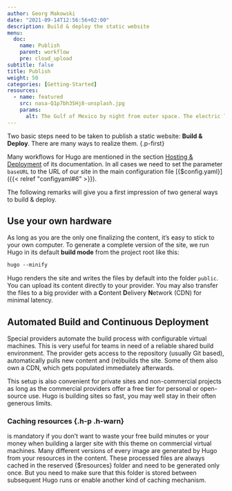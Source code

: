 ```yaml
---
author: Georg Makowski
date: "2021-09-14T12:56:56+02:00"
description: Build & deploy the static website
menu:
  doc:
    name: Publish
    parent: workflow
    pre: cloud_upload
subtitle: false
title: Publish
weight: 50
categories: [Getting-Started]
resources: 
  - name: featured
    src: nasa-Q1p7bh3SHj8-unsplash.jpg
    params:
      alt: The Gulf of Mexico by night from outer space. The electric lightning appears as a global net.
---
```


Two basic steps need to be taken to publish a static website: **Build & Deploy**. There are many ways to realize them.
{.p-first} <!--more-->

Many workflows for Hugo are mentioned in the section [Hosting & Deployment][hd] of its documentation. In all cases we need to set the parameter `baseURL` to the URL of our site in the main configuration file [{$config.yaml}]({{< relref "configyaml#6" >}}).

The following remarks will give you a first impression of two general ways to build & deploy.

## Use your own hardware

As long as you are the only one finalizing the content, it’s easy to stick to your own computer. To generate a complete version of the site, we run Hugo in its default **build mode** from the project root like this:

```md {.left}
hugo --minify
```

Hugo renders the site and writes the files by default into the folder `public`. You can upload its content directly to your provider. You may also transfer the files to a big provider with a **C**ontent **D**elivery **N**etwork (CDN) for minimal latency.

## Automated Build and Continuous Deployment

Special providers automate the build process with configurable virtual machines. This is very useful for teams in need of a reliable shared build environment. The provider gets access to the repository (usually Git based), automatically pulls new content and (re)builds the site. Some of them also own a CDN, which gets populated immediately afterwards.

This setup is also convenient for private sites and non-commercial projects as long as the commercial providers offer a free tier for personal or open-source use. Hugo is building sites so fast, you may well stay in their often generous limits.

### Caching resources {.h-p .h-warn}

is mandatory if you don’t want to waste your free build minutes or your money when building a larger site with this theme on commercial virtual machines. Many different versions of every image are generated by Hugo from your resources in the content. These processed files are always cached in the reserved {$resources} folder and need to be generated only once. But you need to make sure that this folder is stored between subsequent Hugo runs or enable another kind of caching mechanism.

[hd]: https://gohugo.io/hosting-and-deployment/
